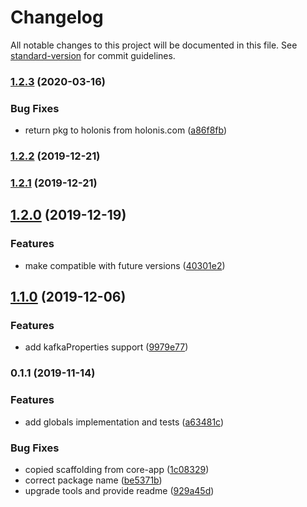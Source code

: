# Changelog

All notable changes to this project will be documented in this file. See [standard-version](https://github.com/conventional-changelog/standard-version) for commit guidelines.

### [1.2.3](https://github.com/Holonis/core-app-globals/compare/1.2.2...1.2.3) (2020-03-16)


### Bug Fixes

* return pkg to holonis from holonis.com ([a86f8fb](https://github.com/Holonis/core-app-globals/commit/a86f8fb34e4fea483a32ad9467be7d004f16ba66))

### [1.2.2](https://github.com/Holonis/core-app-globals/compare/1.2.0...1.2.2) (2019-12-21)

### [1.2.1](https://github.com/Holonis/core-app-globals/compare/1.2.0...1.2.1) (2019-12-21)

## [1.2.0](https://github.com/Holonis/core-app-globals/compare/1.1.0...1.2.0) (2019-12-19)


### Features

* make compatible with future versions ([40301e2](https://github.com/Holonis/core-app-globals/commit/40301e20543b677b51f77c61f363b9f9e158988e))

## [1.1.0](https://github.com/Holonis/core-app-globals/compare/0.1.1...1.1.0) (2019-12-06)


### Features

* add kafkaProperties support ([9979e77](https://github.com/Holonis/core-app-globals/commit/9979e773d6714e6c4713e6496617eb9abb4f33e1))

### 0.1.1 (2019-11-14)


### Features

* add globals implementation and tests ([a63481c](https://github.com/Holonis/core-app-globals/commit/a63481c007488c576bdd213910888802bad0493e))


### Bug Fixes

* copied scaffolding from core-app ([1c08329](https://github.com/Holonis/core-app-globals/commit/1c083298097a4cf5cabdb06c7dab566235fed0b1))
* correct package name ([be5371b](https://github.com/Holonis/core-app-globals/commit/be5371bea6fe7a7ff0b6af9c1ef25756a7a277c9))
* upgrade tools and provide readme ([929a45d](https://github.com/Holonis/core-app-globals/commit/929a45de8a8a3443f2a2a0b99dbe74e24b126d85))
